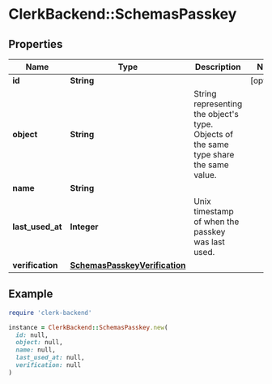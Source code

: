 # ClerkBackend::SchemasPasskey

## Properties

| Name | Type | Description | Notes |
| ---- | ---- | ----------- | ----- |
| **id** | **String** |  | [optional] |
| **object** | **String** | String representing the object&#39;s type. Objects of the same type share the same value.  |  |
| **name** | **String** |  |  |
| **last_used_at** | **Integer** | Unix timestamp of when the passkey was last used.  |  |
| **verification** | [**SchemasPasskeyVerification**](SchemasPasskeyVerification.md) |  |  |

## Example

```ruby
require 'clerk-backend'

instance = ClerkBackend::SchemasPasskey.new(
  id: null,
  object: null,
  name: null,
  last_used_at: null,
  verification: null
)
```

